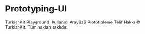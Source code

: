 # Prototyping-UI
TurkishKit
Playground: Kullanıcı Arayüzü Prototipleme
Telif Hakkı © TurkishKit. Tüm hakları saklıdır.
